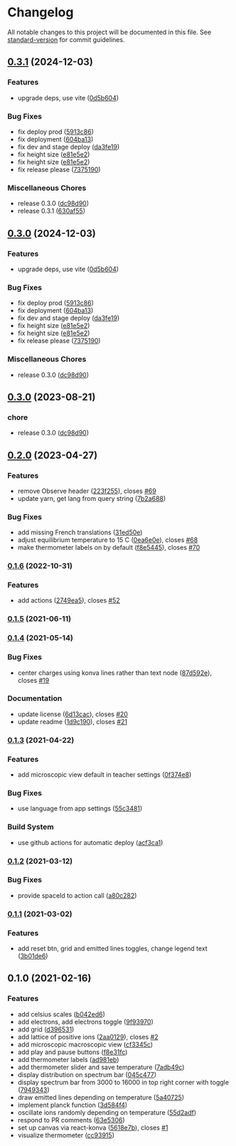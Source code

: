 # Changelog

All notable changes to this project will be documented in this file. See [standard-version](https://github.com/conventional-changelog/standard-version) for commit guidelines.

## [0.3.1](https://github.com/graasp/graasp-app-thermal-radiation/compare/v0.3.0...v0.3.1) (2024-12-03)


### Features

* upgrade deps, use vite ([0d5b604](https://github.com/graasp/graasp-app-thermal-radiation/commit/0d5b604b38f07ef13529c7fdd7731aa762750431))


### Bug Fixes

* fix deploy prod ([5913c86](https://github.com/graasp/graasp-app-thermal-radiation/commit/5913c860170ae493edef8912c91f637724414de9))
* fix deployment ([604ba13](https://github.com/graasp/graasp-app-thermal-radiation/commit/604ba133d69368d89d03e37f9003473515c4afca))
* fix dev and stage deploy ([da3fe19](https://github.com/graasp/graasp-app-thermal-radiation/commit/da3fe19dd4f78575099f7009c9d015f661c6265d))
* fix height size ([e81e5e2](https://github.com/graasp/graasp-app-thermal-radiation/commit/e81e5e200c97684e024c09c6dc0c380b4d0c0c13))
* fix height size ([e81e5e2](https://github.com/graasp/graasp-app-thermal-radiation/commit/e81e5e200c97684e024c09c6dc0c380b4d0c0c13))
* fix release please ([7375190](https://github.com/graasp/graasp-app-thermal-radiation/commit/73751909c0c8367774e4ee59537161dc0d38cbfd))


### Miscellaneous Chores

* release 0.3.0 ([dc98d90](https://github.com/graasp/graasp-app-thermal-radiation/commit/dc98d9078795111fa474d7b59e77f2038bc393a4))
* release 0.3.1 ([630af55](https://github.com/graasp/graasp-app-thermal-radiation/commit/630af550b71c078032bbdaaaf1447c72c8460943))

## [0.3.0](https://github.com/graasp/graasp-app-thermal-radiation/compare/v0.3.0...v0.3.0) (2024-12-03)


### Features

* upgrade deps, use vite ([0d5b604](https://github.com/graasp/graasp-app-thermal-radiation/commit/0d5b604b38f07ef13529c7fdd7731aa762750431))


### Bug Fixes

* fix deploy prod ([5913c86](https://github.com/graasp/graasp-app-thermal-radiation/commit/5913c860170ae493edef8912c91f637724414de9))
* fix deployment ([604ba13](https://github.com/graasp/graasp-app-thermal-radiation/commit/604ba133d69368d89d03e37f9003473515c4afca))
* fix dev and stage deploy ([da3fe19](https://github.com/graasp/graasp-app-thermal-radiation/commit/da3fe19dd4f78575099f7009c9d015f661c6265d))
* fix height size ([e81e5e2](https://github.com/graasp/graasp-app-thermal-radiation/commit/e81e5e200c97684e024c09c6dc0c380b4d0c0c13))
* fix height size ([e81e5e2](https://github.com/graasp/graasp-app-thermal-radiation/commit/e81e5e200c97684e024c09c6dc0c380b4d0c0c13))
* fix release please ([7375190](https://github.com/graasp/graasp-app-thermal-radiation/commit/73751909c0c8367774e4ee59537161dc0d38cbfd))


### Miscellaneous Chores

* release 0.3.0 ([dc98d90](https://github.com/graasp/graasp-app-thermal-radiation/commit/dc98d9078795111fa474d7b59e77f2038bc393a4))

## [0.3.0](https://github.com/graasp/graasp-app-thermal-radiation/compare/v0.2.0...v0.3.0) (2023-08-21)


### chore

* release 0.3.0 ([dc98d90](https://github.com/graasp/graasp-app-thermal-radiation/commit/dc98d9078795111fa474d7b59e77f2038bc393a4))

## [0.2.0](https://github.com/graasp/graasp-app-thermal-radiation/compare/v0.1.6...v0.2.0) (2023-04-27)


### Features

* remove Observe header ([223f255](https://github.com/graasp/graasp-app-thermal-radiation/commit/223f255c692fad7615448e09a7fa70b2b8bde895)), closes [#69](https://github.com/graasp/graasp-app-thermal-radiation/issues/69)
* update yarn, get lang from query string ([7b2a688](https://github.com/graasp/graasp-app-thermal-radiation/commit/7b2a688dcabe4067efb45505d5308fca01c557d9))


### Bug Fixes

* add missing French translations ([31ed50e](https://github.com/graasp/graasp-app-thermal-radiation/commit/31ed50ea13e52aa1551d63e98d3a613a8f1c2e74))
* adjust equilibrium temperature to 15 C ([0ea6e0e](https://github.com/graasp/graasp-app-thermal-radiation/commit/0ea6e0ee7c72601acd65f5cd41c2fb8c6f81917f)), closes [#68](https://github.com/graasp/graasp-app-thermal-radiation/issues/68)
* make thermometer labels on by default ([f8e5445](https://github.com/graasp/graasp-app-thermal-radiation/commit/f8e54459ebc85658ae36f3c2bb4d9b52f9c1a740)), closes [#70](https://github.com/graasp/graasp-app-thermal-radiation/issues/70)

### [0.1.6](https://github.com/graasp/graasp-app-thermal-radiation/compare/v0.1.5...v0.1.6) (2022-10-31)

### Features

- add actions ([2749ea5](https://github.com/graasp/graasp-app-thermal-radiation/commit/2749ea519c571288669025998491464bfd7d8045)), closes [#52](https://github.com/graasp/graasp-app-thermal-radiation/issues/52)

### [0.1.5](https://github.com/graasp/graasp-app-thermal-radiation/compare/v0.1.4...v0.1.5) (2021-06-11)

### [0.1.4](https://github.com/graasp/graasp-app-thermal-radiation/compare/v0.1.3...v0.1.4) (2021-05-14)

### Bug Fixes

- center charges using konva lines rather than text node ([87d592e](https://github.com/graasp/graasp-app-thermal-radiation/commit/87d592e13f77733d947de3ccd3b5b776cb3df497)), closes [#19](https://github.com/graasp/graasp-app-thermal-radiation/issues/19)

### Documentation

- update license ([6d13cac](https://github.com/graasp/graasp-app-thermal-radiation/commit/6d13cace96ab78c59ec2b45fbaf4df64c5a13f51)), closes [#20](https://github.com/graasp/graasp-app-thermal-radiation/issues/20)
- update readme ([1d9c190](https://github.com/graasp/graasp-app-thermal-radiation/commit/1d9c1905e0e0f2416d46d7acb06eec300d41a9b4)), closes [#21](https://github.com/graasp/graasp-app-thermal-radiation/issues/21)

### [0.1.3](https://github.com/graasp/graasp-app-thermal-radiation/compare/v0.1.2...v0.1.3) (2021-04-22)

### Features

- add microscopic view default in teacher settings ([0f374e8](https://github.com/graasp/graasp-app-thermal-radiation/commit/0f374e8dcdaed3834a6d4cc85be395bf598e6313))

### Bug Fixes

- use language from app settings ([55c3481](https://github.com/graasp/graasp-app-thermal-radiation/commit/55c3481f46ff775d29480d62c07c805de277b101))

### Build System

- use github actions for automatic deploy ([acf3ca1](https://github.com/graasp/graasp-app-thermal-radiation/commit/acf3ca1328da2c3203bb033ace94a585c65f1732))

### [0.1.2](https://github.com/graasp/graasp-app-thermal-radiation/compare/v0.1.1...v0.1.2) (2021-03-12)

### Bug Fixes

- provide spaceId to action call ([a80c282](https://github.com/graasp/graasp-app-thermal-radiation/commit/a80c28298ad96c283b249feb6c290f7321e45bf9))

### [0.1.1](https://github.com/graasp/graasp-app-thermal-radiation/compare/v0.1.0...v0.1.1) (2021-03-02)

### Features

- add reset btn, grid and emitted lines toggles, change legend text ([3b01de6](https://github.com/graasp/graasp-app-thermal-radiation/commit/3b01de65043b1e30258554ac54b8f59a616f66b0))

## 0.1.0 (2021-02-16)

### Features

- add celsius scales ([b042ed6](https://github.com/graasp/graasp-app-thermal-radiation/commit/b042ed64ae6f9ac870a6fedaf9a76b9f08c345b0))
- add electrons, add electrons toggle ([9f93970](https://github.com/graasp/graasp-app-thermal-radiation/commit/9f93970d74cf0141db69681b6710a3510f25f654))
- add grid ([d396531](https://github.com/graasp/graasp-app-thermal-radiation/commit/d396531347c105fea6e23e3b2c8b83711a74adb2))
- add lattice of positive ions ([2aa0129](https://github.com/graasp/graasp-app-thermal-radiation/commit/2aa0129ba8b3209ff3f093b545be6d0e97093968)), closes [#2](https://github.com/graasp/graasp-app-thermal-radiation/issues/2)
- add microscopic macroscopic view ([cf3345c](https://github.com/graasp/graasp-app-thermal-radiation/commit/cf3345c6aba9f6b6cd53bbf916822dcb516fefd6))
- add play and pause buttons ([f8e31fc](https://github.com/graasp/graasp-app-thermal-radiation/commit/f8e31fcffd2a24d3b3ee6bfc894a0890f6978bd1))
- add thermometer labels ([ad981eb](https://github.com/graasp/graasp-app-thermal-radiation/commit/ad981eba886e10755698d57c667d7e9c66fd69f1))
- add thermometer slider and save temperature ([7adb49c](https://github.com/graasp/graasp-app-thermal-radiation/commit/7adb49cf3baa08d71907e1e68293eab32ff815e9))
- display distribution on spectrum bar ([045c477](https://github.com/graasp/graasp-app-thermal-radiation/commit/045c4774a9c2ae17951073b16e5d8c81c20fd7b2))
- display spectrum bar from 3000 to 16000 in top right corner with toggle ([7949343](https://github.com/graasp/graasp-app-thermal-radiation/commit/7949343c72cd05c83426125be51cf54a3b42dfb8))
- draw emitted lines depending on temperature ([5a40725](https://github.com/graasp/graasp-app-thermal-radiation/commit/5a407256dcbea9861ff92635f6dda7e9587f6226))
- implement planck function ([3d584f4](https://github.com/graasp/graasp-app-thermal-radiation/commit/3d584f4a57d54402fd577ec5e755394201195500))
- oscillate ions randomly depending on temperature ([55d2adf](https://github.com/graasp/graasp-app-thermal-radiation/commit/55d2adff373cca6349fb21a1cd02ceb69b0a2db4))
- respond to PR comments ([63e5306](https://github.com/graasp/graasp-app-thermal-radiation/commit/63e5306cef392b511559ee1a3efa2f6268de9657))
- set up canvas via react-konva ([5618e7b](https://github.com/graasp/graasp-app-thermal-radiation/commit/5618e7b1ac30bebd55ec7e36d9b1b4ea5c5505cc)), closes [#1](https://github.com/graasp/graasp-app-thermal-radiation/issues/1)
- visualize thermometer ([cc93915](https://github.com/graasp/graasp-app-thermal-radiation/commit/cc93915215c69988391bfce5c9014bf722e139c9))
